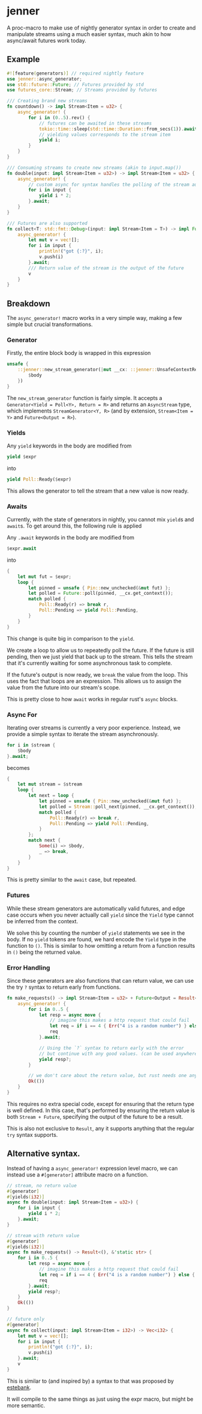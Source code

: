 # jenner

A proc-macro to make use of nightly generator syntax in order to create and manipulate
streams using a much easier syntax, much akin to how async/await futures work today.

## Example

```rust
#![feature(generators)] // required nightly feature
use jenner::async_generator;
use std::future::Future; // Futures provided by std
use futures_core::Stream; // Streams provided by futures

/// Creating brand new streams
fn countdown() -> impl Stream<Item = u32> {
    async_generator! {
        for i in (0..5).rev() {
            // futures can be awaited in these streams
            tokio::time::sleep(std::time::Duration::from_secs(1)).await;
            // yielding values corresponds to the stream item
            yield i;
        }
    }
}

/// Consuming streams to create new streams (akin to input.map())
fn double(input: impl Stream<Item = u32>) -> impl Stream<Item = u32> {
    async_generator! {
        // custom async for syntax handles the polling of the stream automatically for you
        for i in input {
            yield i * 2;
        }.await;
    }
}

/// Futures are also supported
fn collect<T: std::fmt::Debug>(input: impl Stream<Item = T>) -> impl Future<Output = Vec<T>> {
    async_generator! {
        let mut v = vec![];
        for i in input {
            println!("got {:?}", i);
            v.push(i)
        }.await;
        /// Return value of the stream is the output of the future
        v
    }
}
```

## Breakdown

The `async_generator!` macro works in a very simple way, making a few simple but crucial transformations.

### Generator

Firstly, the entire block body is wrapped in this expression

```rust
unsafe {
    ::jenner::new_stream_generator(|mut __cx: ::jenner::UnsafeContextRef|{
        $body
    })
}
```

The `new_stream_generator` function is fairly simple.
It accepts a `Generator<Yield = Poll<Y>, Return = R>` and returns an `AsyncStream` type,
which implements `StreamGenerator<Y, R>` (and by extension, `Stream<Item = Y>` and `Future<Output = R>`).

### Yields

Any `yield` keywords in the body are modified from

```rust
yield $expr
```

into

```rust
yield Poll::Ready($expr)
```

This allows the generator to tell the stream that a new value is now ready.

### Awaits

Currently, with the state of generators in nightly, you cannot mix `yield`s and `await`s.
To get around this, the following rule is applied

Any `.await` keywords in the body are modified from

```rust
$expr.await
```

into

```rust
{
    let mut fut = $expr;
    loop {
        let pinned = unsafe { Pin::new_unchecked(&mut fut) };
        let polled = Future::poll(pinned, __cx.get_context());
        match polled {
            Poll::Ready(r) => break r,
            Poll::Pending => yield Poll::Pending,
        }
    }
}
```

This change is quite big in comparison to the `yield`.

We create a loop to allow us to repeatedly poll the future.
If the future is still pending, then we just yield that back up to the stream.
This tells the stream that it's currently waiting for some asynchronous task to complete.

If the future's output is now ready, we `break` the value from the loop. This uses the fact
that loops are an expression. This allows us to assign the value from the future into our stream's scope.

This is pretty close to how `await` works in regular rust's `async` blocks.

### Async For

Iterating over streams is currently a very poor experience.
Instead, we provide a simple syntax to iterate the stream asynchronously.

```rust
for i in $stream {
    $body
}.await;
```

becomes

```rust
{
    let mut stream = $stream
    loop {
        let next = loop {
            let pinned = unsafe { Pin::new_unchecked(&mut fut) };
            let polled = Stream::poll_next(pinned, __cx.get_context());
            match polled {
                Poll::Ready(r) => break r,
                Poll::Pending => yield Poll::Pending,
            }
        };
        match next {
            Some(i) => $body,
            _ => break,
        }
    }
}
```

This is pretty similar to the `await` case, but repeated.

### Futures

While these stream generators are automatically valid futures,
and edge case occurs when you never actually call `yield` since the
`Yield` type cannot be inferred from the context.

We solve this by counting the number of `yield` statements we see in the body.
If no `yield` tokens are found, we hard encode the `Yield` type in the function to `()`.
This is similar to how omitting a return from a function results in `()` being the returned value.

### Error Handling

Since these generators are also functions that can return value,
we can use the try `?` syntax to return early from functions.

```rust
fn make_requests() -> impl Stream<Item = u32> + Future<Output = Result<(), &'static str>> {
    async_generator! {
        for i in 0..5 {
            let resp = async move {
                // imagine this makes a http request that could fail
                let req = if i == 4 { Err("4 is a random number") } else { Ok(i) };
                req
            }.await;

            // Using the `?` syntax to return early with the error
            // but continue with any good values. (can be used anywhere and not exclusively with yields)
            yield resp?;
        }

        // we don't care about the return value, but rust needs one anyway
        Ok(())
    }
}
```

This requires no extra special code, except for ensuring that the return type is well defined.
In this case, that's performed by ensuring the return value is both `Stream + Future`, specifying the
output of the future to be a result.

This is also not exclusive to `Result`, any it supports anything that the regular `try` syntax supports.

## Alternative syntax.

Instead of having a `async_generator!` expression level macro,
we can instead use a `#[generator]` attribute macro on a function.

```rust
// stream, no return value
#[generator]
#[yields(i32)]
async fn double(input: impl Stream<Item = u32>) {
    for i in input {
        yield i * 2;
    }.await;
}

// stream with return value
#[generator]
#[yields(i32)]
async fn make_requests() -> Result<(), &'static str> {
    for i in 0..5 {
        let resp = async move {
            // imagine this makes a http request that could fail
            let req = if i == 4 { Err("4 is a random number") } else { Ok(i) };
            req
        }.await;
        yield resp?;
    }
    Ok(())
}

// future only
#[generator]
async fn collect(input: impl Stream<Item = i32>) -> Vec<i32> {
    let mut v = vec![];
    for i in input {
        println!("got {:?}", i);
        v.push(i)
    }.await;
    v
}
```

This is similar to (and inspired by) a syntax to that was proposed by [estebank](https://hackmd.io/9v81TQSgQcaAiqvHQtzN8w#Question-queue).

It will compile to the same things as just using the expr macro, but might be more semantic.
